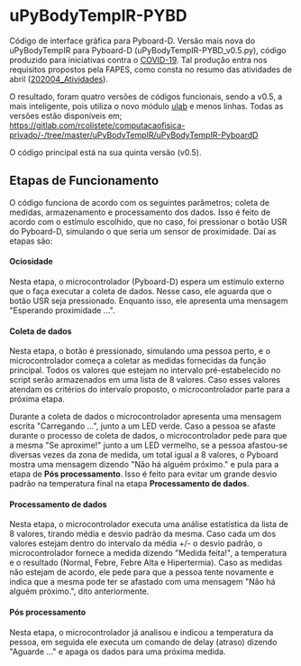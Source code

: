 # uPyBodyTempIR-PYBD

Código de interface gráfica para Pyboard-D. Versão mais nova do uPyBodyTempIR para Pyboard-D (uPyBodyTempIR-PYBD_v0.5.py), código produzido para iniciativas contra o [COVID-19](https://gitlab.com/rcolistete/computacaofisica-privado/-/tree/master/uPyBodyTempIR). Tal produção entra nos requisitos propostos pela FAPES, como consta no resumo das atividades de abril ([202004_Atividades](https://github.com/EduardoDestefani/IC-Mag-privado/blob/master/Atividades/202004-12_Atividades_IC_FAPES_especial/202004_Atividades/202004_Atividades.md)).

O resultado, foram quatro versões de códigos funcionais, sendo a v0.5, a mais inteligente, pois utiliza o novo módulo [ulab](https://gitlab.com/rcolistete/micropython-samples/-/blob/master/Pyboard/Firmware/v1.12_with_ulab/ulab_v0.54.0_2020-07-26/Pyboard_D_SF2W/pybd-sf2_ulab_sp_v1.12-662-gf8531fe04_2020-07-26.dfu) e menos linhas. Todas as versões estão disponíveis em; https://gitlab.com/rcolistete/computacaofisica-privado/-/tree/master/uPyBodyTempIR/uPyBodyTempIR-PyboardD



O código principal está na sua quinta versão (v0.5).


## Etapas de Funcionamento

O código funciona de acordo com os seguintes parâmetros; coleta de medidas, armazenamento e processamento dos dados. Isso é feito de acordo com o estímulo escolhido, que no caso, foi pressionar o botão USR do Pyboard-D, simulando o que seria um sensor de proximidade. Daí as etapas são:


#### Ociosidade
Nesta etapa, o microcontrolador (Pyboard-D) espera um estímulo externo que o faça executar a coleta de dados. Nesse caso, ele aguarda que o botão USR seja pressionado. Enquanto isso, ele apresenta uma mensagem "Esperando proximidade ...".


#### Coleta de dados
Nesta etapa, o botão é pressionado, simulando uma pessoa perto, e o microcontrolador começa a coletar as medidas fornecidas da função principal. Todos os valores que estejam no intervalo pré-estabelecido no script serão armazenados em uma lista de 8 valores. Caso esses valores atendam os critérios do intervalo proposto, o microcontrolador parte para a próxima etapa. 

Durante a coleta de dados o microcontrolador apresenta uma mensagem escrita "Carregando ...", junto a um LED verde. Caso a pessoa se afaste durante o processo de coleta de dados, o microcontrolador pede para que a mesma "Se aproxime!" junto a um LED vermelho, se a pessoa afastou-se diversas vezes da zona de medida, um total igual a 8 valores, o Pyboard mostra uma mensagem dizendo "Não há alguém próximo." e pula para a etapa de **Pós processamento**. Isso é feito para evitar um grande desvio padrão na temperatura final na etapa **Processamento de dados**.


#### Processamento de dados
Nesta etapa, o microcontrolador executa uma análise estatística da lista de 8 valores, tirando média e desvio padrão da mesma. Caso cada um dos valores estejam dentro do intervalo da média +/- o desvio padrão, o microcontrolador fornece a medida dizendo "Medida feita!", a temperatura e o resultado (Normal, Febre, Febre Alta e Hipertermia). Caso as medidas não estejam de acordo, ele pede para que a pessoa tente novamente e indica que a mesma pode ter se afastado com uma mensagem "Não há alguém próximo.", dito anteriormente.


#### Pós processamento
Nesta etapa, o microcontrolador já analisou e indicou a temperatura da pessoa, em seguida ele executa um comando de delay (atraso) dizendo "Aguarde ..." e apaga os dados para uma próxima medida.
